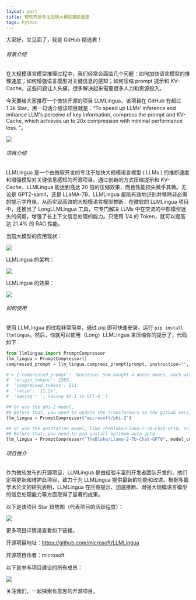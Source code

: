 ```yaml
---
layout: post
title: 微软开源专注加快大模型推断速度
tags: Python
---
```


大家好，又见面了，我是 GitHub 精选君！

###### 背景介绍

在大规模语言模型推理过程中，我们经常会面临几个问题：如何加快语言模型的推理速度；如何增强语言模型对关键信息的感知；如何压缩 prompt 提示和 KV-Cache。这些问题让人头痛，很多解决起来需要很多人力和资源投入。

今天要给大家推荐一个微软开源的项目 LLMLingua，该项目在 GitHub 有超过 1.2k Star，用一句话介绍该项目就是：“To speed up LLMs' inference and enhance LLM's perceive of key information, compress the prompt and KV-Cache, which achieves up to 20x compression with minimal performance loss. ”。

![](https://raw.githubusercontent.com/microsoft/LLMLingua/master/./images/LLMLingua_motivation.png)

###### 项目介绍

LLMLingua  是一个由微软开发的专注于加快大规模语言模型 ( LLMs ) 的推断速度和增强模型对关键信息感知的开源项目。通过创新的方式压缩提示和 KV-Cache，LLMLingua 能达到高达 20 倍的压缩效果，而且性能损失微乎其微。无论是 GPT2-samll，还是 LLaMA-7B，LLMLingua 都能有效地识别并移除非必需的提示字符串，从而实现高效的大规模语言模型推断。在微软的 LLMLingua 项目中，还推出了 LongLLMLingua 工具，它专门解决 LLMs 中在交流的中部模型迷失的问题，增强了长上下文信息处理的能力。只使用 1/4 的 Token，就可以提高达 21.4% 的 RAG 性能。

当前大模型的应用现状：

![](https://raw.githubusercontent.com/microsoft/LLMLingua/master/./images/motivation.png)

LLMLingua 的架构：

![](https://raw.githubusercontent.com/microsoft/LLMLingua/master/./images/LLMLingua.png)

LLMLingua 的效果：

![](https://raw.githubusercontent.com/microsoft/LLMLingua/master/./images/LongLLMLingua.png)

###### 如何使用

使用 LLMLingua 的过程非常简单，通过 pip 即可快速安装，运行 ```pip install llmlingua```。然后，你就可以使用（Long）LLMLingua 来压缩你的提示了，代码如下：

```python
from llmlingua import PromptCompressor
llm_lingua = PromptCompressor()
compressed_prompt = llm_lingua.compress_prompt(prompt, instruction="", question="", target_token=200)

# > {'compressed_prompt': 'Question: Sam bought a dozen boxes, each with 30 highlighter pens inside, for $10 each box. He reanged five of boxes into packages of sixlters each and sold them $3 per. He sold the rest theters separately at the of three pens $2. How much did make in total, dollars?\nLets think step step\nSam bought 1 boxes x00 oflters.\nHe bought 12 * 300ters in total\nSam then took 5 boxes 6ters0ters.\nHe sold these boxes for 5 *5\nAfterelling these  boxes there were 3030 highlighters remaining.\nThese form 330 / 3 = 110 groups of three pens.\nHe sold each of these groups for $2 each, so made 110 * 2 = $220 from them.\nIn total, then, he earned $220 + $15 = $235.\nSince his original cost was $120, he earned $235 - $120 = $115 in profit.\nThe answer is 115',
#  'origin_tokens': 2365,
#  'compressed_tokens': 211,
#  'ratio': '11.2x',
#  'saving': ', Saving $0.1 in GPT-4.'}

## Or use the phi-2 model,
## Before that, you need to update the transformers to the github version, like pip install -U git+https://github.com/huggingface/transformers.git
llm_lingua = PromptCompressor("microsoft/phi-2")

## Or use the quantation model, like TheBloke/Llama-2-7b-Chat-GPTQ, only need <8GB GPU memory.
## Before that, you need to pip install optimum auto-gptq
llm_lingua = PromptCompressor("TheBloke/Llama-2-7b-Chat-GPTQ", model_config={"revision": "main"})
```

###### 项目推介

作为微软发布的开源项目，LLMLingua 是由经验丰富的开发者团队开发的，他们定期更新和维护此项目，致力于为 LLMLingua 提供最新的功能和改进。根据多篇学术论文的研究表明，LLMLingua 在压缩提示、加速推断、增强大规模语言模型的信息处理能力等方面取得了显著的成果。


以下是该项目 Star 趋势图（代表项目的活跃程度）：

![](https://api.star-history.com/svg?repos=microsoft/LLMLingua&type=Timeline)

更多项目详情请查看如下链接。

开源项目地址：https://github.com/microsoft/LLMLingua 

开源项目作者：microsoft

以下是参与项目建设的所有成员：

![](https://contrib.rocks/image?repo=microsoft/LLMLingua)

关注我们，一起探索有意思的开源项目。

